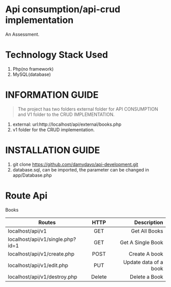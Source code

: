 # Api consumption/api-crud implementation

An Assessment.

# Technology Stack Used

1.  Php(no framework)
2.  MySQL(database)

# INFORMATION GUIDE

> The project has two folders external folder for API CONSUMPTION and V1 folder to the CRUD IMPLEMENTATION.

1.  external: url:http://localhost/api/external/books.php
2.  v1 folder for the CRUD implementation.

# INSTALLATION GUIDE

1. git clone https://github.com/damydavo/api-development.git
2. database.sql, can be imported, the parameter can be changed in app/Database.php

# Route Api

Books

| Routes                           |  HTTP  |           Description |
| -------------------------------- | :----: | --------------------: |
| localhost/api/v1                 |  GET   |         Get All Books |
| localhost/api/v1/single.php?id=1 |  GET   |     Get A Single Book |
| localhost/api/v1/create.php      |  POST  |         Create A book |
| localhost/api/v1/edit.php        |  PUT   | Update data of a book |
| localhost/api/v1/destroy.php     | Delete |         Delete a Book |
